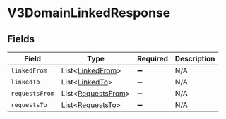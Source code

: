 # V3DomainLinkedResponse


## Fields

| Field                                                          | Type                                                           | Required                                                       | Description                                                    |
| -------------------------------------------------------------- | -------------------------------------------------------------- | -------------------------------------------------------------- | -------------------------------------------------------------- |
| `linkedFrom`                                                   | List\<[LinkedFrom](../../models/components/LinkedFrom.md)>     | :heavy_minus_sign:                                             | N/A                                                            |
| `linkedTo`                                                     | List\<[LinkedTo](../../models/components/LinkedTo.md)>         | :heavy_minus_sign:                                             | N/A                                                            |
| `requestsFrom`                                                 | List\<[RequestsFrom](../../models/components/RequestsFrom.md)> | :heavy_minus_sign:                                             | N/A                                                            |
| `requestsTo`                                                   | List\<[RequestsTo](../../models/components/RequestsTo.md)>     | :heavy_minus_sign:                                             | N/A                                                            |